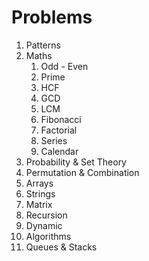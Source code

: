 # Problems

1. Patterns
2. Maths
   1. Odd - Even
   2. Prime
   3. HCF
   4. GCD
   5. LCM
   6. Fibonacci
   7. Factorial
   8. Series
   9. Calendar
3. Probability & Set Theory
4. Permutation & Combination
5. Arrays
6. Strings
7. Matrix
8. Recursion
9. Dynamic
10. Algorithms
11. Queues & Stacks
